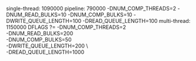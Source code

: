 single-thread: 1090000
pipeline: 790000
  -DNUM_COMP_THREADS=2
  -DNUM_READ_BULKS=10
  -DNUM_COMP_BULKS=10
  -DWRITE_QUEUE_LENGTH=100
  -DREAD_QUEUE_LENGTH=100
multi-thread: 1150000
  DFLAGS ?= -DNUM_COMP_THREADS=2       \
            -DNUM_READ_BULKS=200       \
            -DNUM_COMP_BULKS=50        \
            -DWRITE_QUEUE_LENGTH=200   \   
            -DREAD_QUEUE_LENGTH=1000

